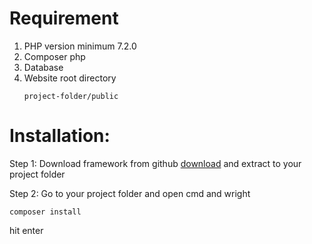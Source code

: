 # Requirement

<ol>
  <li>PHP version minimum 7.2.0</li>  
  <li>Composer php</li>
  <li>Database</li>
  <li>Website root directory

```
project-folder/public
```
  
  </li>
</ol>

# Installation:

<p>Step 1: Download framework from github <a href="https://github.com/anuislam/As-framework">download</a> and extract to your project folder</p>
<p>Step 2: Go to your project folder and open cmd and wright</p>

```
composer install
```
hit enter
